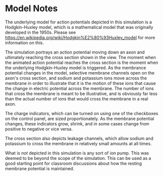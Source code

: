 Model Notes
===========

The underlying model for action potentials depicted in this simulation is a Hodgkin-Huxley model, which is a
mathematical model that was originally developed in the 1950s.  Please see
https://en.wikipedia.org/wiki/Hodgkin%E2%80%93Huxley_model for more information on this.

The simulation portrays an action potential moving down an axon and ultimately reaching the cross section shown in
the view.  The moment when the animated action potential reaches the cross section is the moment when the underlying
Hodgkin-Huxley model is triggered.  As the membrance potential changes in the model, selective membrane channels open on
the axon's cross section, and sodium and potassium ions move across the membrane in order to illustrate that it is the
motion of these ions that cause the change in electric potential across the membrane.  The number of ions that cross the
membrane is meant to be illustrative, and is obviously far less than the actual number of ions that would cross the
membrane in a real axon.

The charge indicators, which can be turned on using one of the checkboxes on the control panel, are sized
proportionately.  As the membrane potential changes, these indicators grow, shrink, and in some cases change from
positive to negative or vice versa.

The cross section also depicts leakage channels, which allow sodium and potassium to cross the membrane in relatively
small amounts at all times.

What is *not* depicted in this simulation is any sort of ion pump.  This was deemed to be beyond the scope of the
simulation. This can be used as a good starting point for classroom discussions about how the resting membrane potential
is maintained.